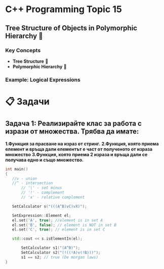 # C++ Programming Topic 15

## Tree Structure of Objects in Polymorphic Hierarchy 🌳

### Key Concepts

- **Tree Structure** 🌲
- **Polymorphic Hierarchy** 🧩

### Example: Logical Expressions
# 📋 Задачи

## Задача 1: Реализирайте клас за работа с изрази от множества. Трябва да имате:

**1.Функция за прасване на израз от стринг.**
**2.Функция, която приема елемент и връща дали елементът е част от полученото от израза множество**
**3.Функция, която приема 2 израза и връща дали се получава едно и също множество.**
```cpp
int main()
{
   //v - union
   //^ - intersection
       // '\' - set minus
       // '!' - complement
       // 'x' - relative complement

   SetCalculator s("(((A^B)vC)vX)");

   SetExpression::Element el;
   el.set('A', true); //element is in set A
   el.set('B', false); // element is NOT in set B
   el.set('C', true); // element is in set C

   std::cout << s.isElementIn(el);

       SetCalculator s1("(A^B)");
       SetCalculator s2("(!((!A)v(!B)))");
       s1 == s2; // true (De morgan laws)
}
 
